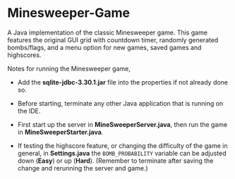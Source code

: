 # Minesweeper-Game

A Java implementation of the classic Minesweeper game. This game features the original GUI grid with countdown timer, randomly generated bombs/flags, and a menu option for new games, saved games and highscores.

Notes for running the Minesweeper game,

- Add the <b>sqlite-jdbc-3.30.1.jar</b> file into the properties if not already done so.

- Before starting, terminate any other Java application that is running on the IDE.

- First start up the server in <b>MineSweeperServer.java</b>, then run the game in <b>MineSweeperStarter.java</b>.

- If testing the highscore feature, or changing the difficulty of the game in general,
  in <b>Settings.java</b> the `BOMB_PROBABILITY` variable can be adjusted down (<b>Easy</b>) or up (<b>Hard</b>).
  (Remember to terminate after saving the change and rerunning the server and game.)
